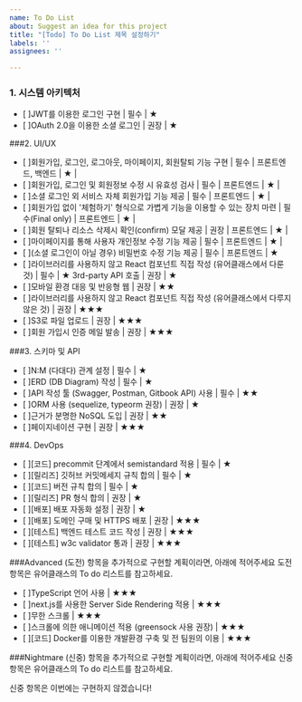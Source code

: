 ```yaml
---
name: To Do List
about: Suggest an idea for this project
title: "[Todo] To Do List 제목 설정하기"
labels: ''
assignees: ''

---
```


### 1. 시스템 아키텍처
 - [ ]JWT를 이용한 로그인 구현 | 필수 | ★
 - [ ]OAuth 2.0을 이용한 소셜 로그인 | 권장 | ★

###2. UI/UX
 - [ ]회원가입, 로그인, 로그아웃, 마이페이지, 회원탈퇴 기능 구현 | 필수 | 프론트엔드, 백엔드 | ★ |  
 - [ ]회원가입, 로그인 및 회원정보 수정 시 유효성 검사 | 필수 | 프론트엔드 | ★ |  
 - [ ]소셜 로그인 외 서비스 자체 회원가입 기능 제공 | 필수 | 프론트엔드 | ★ |  
 - [ ]회원가입 없이 '체험하기' 형식으로 가볍게 기능을 이용할 수 있는 장치 마련 | 필수(Final only) | 프론트엔드 | ★ |  
 - [ ]회원 탈퇴나 리소스 삭제시 확인(confirm) 모달 제공 | 권장 | 프론트엔드 | ★ |  
 - [ ]마이페이지를 통해 사용자 개인정보 수정 기능 제공 | 필수 | 프론트엔드 | ★ |  
 - [ ](소셜 로그인이 아닐 경우) 비밀번호 수정 기능 제공 | 필수 | 프론트엔드 | ★
 - [ ]라이브러리를 사용하지 않고 React 컴포넌트 직접 작성 (유어클래스에서 다룬 것) | 필수 | ★
 3rd-party API 호출 | 권장 | ★
 - [ ]모바일 환경 대응 및 반응형 웹 | 권장 | ★★
 - [ ]라이브러리를 사용하지 않고 React 컴포넌트 직접 작성 (유어클래스에서 다루지 않은 것) | 권장 | ★★★
 - [ ]S3로 파일 업로드 | 권장 | ★★★
 - [ ]회원 가입시 인증 메일 발송 | 권장 | ★★★

###3. 스키마 및 API
 - [ ]N:M (다대다) 관계 설정 | 필수 | ★
 - [ ]ERD (DB Diagram) 작성 | 필수 | ★
 - [ ]API 작성 툴 (Swagger, Postman, Gitbook API) 사용 | 필수 | ★★
 - [ ]ORM 사용 (sequelize, typeorm 권장) | 권장 | ★
 - [ ]근거가 분명한 NoSQL 도입 | 권장 | ★★
 - [ ]페이지네이션 구현 | 권장 | ★★★

###4. DevOps
- [ ][코드] precommit 단계에서 semistandard 적용 | 필수 | ★
- [ ][릴리즈] 깃허브 커밋메세지 규칙 합의 | 필수 | ★
- [ ][코드] 버전 규칙 합의 | 필수 | ★
- [ ][릴리즈] PR 형식 합의 | 권장 | ★
- [ ][배포] 배포 자동화 설정 | 권장 | ★
- [ ][배포] 도메인 구매 및 HTTPS 배포 | 권장 | ★★★
- [ ][테스트] 백엔드 테스트 코드 작성 | 권장 | ★★★
- [ ][테스트] w3c validator 통과 | 권장 | ★★★

###Advanced (도전) 항목을 추가적으로 구현할 계획이라면, 아래에 적어주세요
도전 항목은 유어클래스의 To do 리스트를 참고하세요.

- [ ]TypeScript 언어 사용 | ★★★
- [ ]next.js를 사용한 Server Side Rendering 적용 | ★★★
- [ ]무한 스크롤 | ★★★
- [ ]스크롤에 의한 애니메이션 적용 (greensock 사용 권장) | ★★★
- [ ][코드] Docker를 이용한 개발환경 구축 및 전 팀원의 이용 | ★★★

###Nightmare (신중) 항목을 추가적으로 구현할 계획이라면, 아래에 적어주세요
신중 항목은 유어클래스의 To do 리스트를 참고하세요.

신중 항목은 이번에는 구현하지 않겠습니다!
